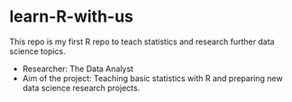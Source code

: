 # learn-R-with-us
This repo is my first R repo to teach statistics and research further data science topics.

- Researcher: The Data Analyst
- Aim of the project: Teaching basic statistics with R and preparing new data science research projects.
